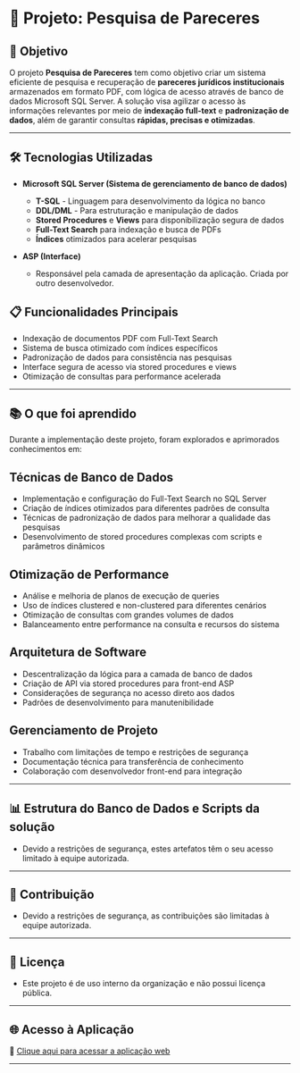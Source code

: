 # 📄 Projeto: Pesquisa de Pareceres
 
## 🎯 Objetivo
O projeto **Pesquisa de Pareceres** tem como objetivo criar um sistema eficiente de pesquisa e recuperação de **pareceres jurídicos institucionais** armazenados em formato PDF, com lógica de acesso através de banco de dados Microsoft SQL Server. A solução visa agilizar o acesso às informações relevantes por meio de **indexação full-text** e **padronização de dados**, além de garantir consultas **rápidas, precisas e otimizadas**.


---

## 🛠️ Tecnologias Utilizadas
- **Microsoft SQL Server (Sistema de gerenciamento de banco de dados)**
  - **T-SQL** - Linguagem para desenvolvimento da lógica no banco
  - **DDL/DML** - Para estruturação e manipulação de dados
  - **Stored Procedures** e **Views** para disponibilização segura de dados  
  - **Full-Text Search** para indexação e busca de PDFs  
  - **Índices** otimizados para acelerar pesquisas  

- **ASP (Interface)**  
  - Responsável pela camada de apresentação da aplicação. Criada por outro desenvolvedor. 

## 📋 Funcionalidades Principais
  - Indexação de documentos PDF com Full-Text Search
  - Sistema de busca otimizado com índices específicos
  - Padronização de dados para consistência nas pesquisas
  - Interface segura de acesso via stored procedures e views
  - Otimização de consultas para performance acelerada

---

## 📚 O que foi aprendido
Durante a implementação deste projeto, foram explorados e aprimorados conhecimentos em:

## Técnicas de Banco de Dados
  - Implementação e configuração do Full-Text Search no SQL Server
  - Criação de índices otimizados para diferentes padrões de consulta
  - Técnicas de padronização de dados para melhorar a qualidade das pesquisas
  - Desenvolvimento de stored procedures complexas com scripts e parâmetros dinâmicos

## Otimização de Performance
  - Análise e melhoria de planos de execução de queries
  - Uso de índices clustered e non-clustered para diferentes cenários
  - Otimização de consultas com grandes volumes de dados
  - Balanceamento entre performance na consulta e recursos do sistema

## Arquitetura de Software
  - Descentralização da lógica para a camada de banco de dados
  - Criação de API via stored procedures para front-end ASP
  - Considerações de segurança no acesso direto aos dados
  - Padrões de desenvolvimento para manutenibilidade

## Gerenciamento de Projeto
  - Trabalho com limitações de tempo e restrições de segurança
  - Documentação técnica para transferência de conhecimento
  - Colaboração com desenvolvedor front-end para integração

---

## 📊 Estrutura do Banco de Dados e Scripts da solução
  - Devido a restrições de segurança, estes artefatos têm o seu acesso limitado à equipe autorizada.
 
---

## 👥 Contribuição
  - Devido a restrições de segurança, as contribuições são limitadas à equipe autorizada. 

---

## 📄 Licença
  - Este projeto é de uso interno da organização e não possui licença pública.

---
 
## 🌐 Acesso à Aplicação
🔗 [Clique aqui para acessar a aplicação web](https://parecer.pg.df.gov.br/)  
 
 
---
